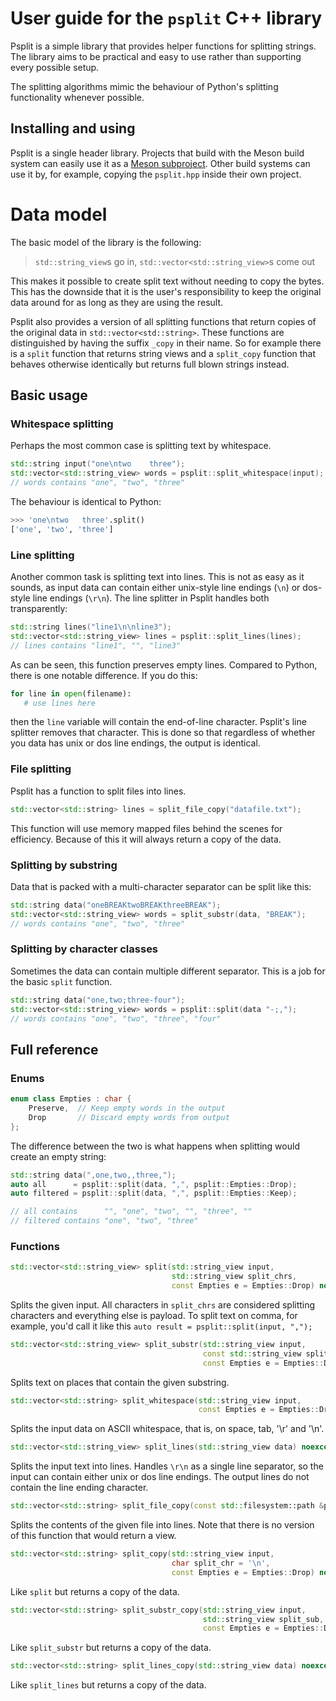 # User guide for the `psplit` C++ library

Psplit is a simple library that provides helper functions for
splitting strings. The library aims to be practical and easy to use
rather than supporting every possible setup.

The splitting algorithms mimic the behaviour of Python's splitting
functionality whenever possible.

## Installing and using

Psplit is a single header library. Projects that build with the Meson
build system can easily use it as a [Meson
subproject](https://nibblestew.blogspot.com/2021/03/writing-library-and-then-using-it-as.html). Other
build systems can use it by, for example, copying the `psplit.hpp`
inside their own project.

# Data model

The basic model of the library is the following:

> `std::string_view`s go in, `std::vector<std::string_view>`s come out

This makes it possible to create split text without needing to copy
the bytes. This has the downside that it is the user's responsibility
to keep the original data around for as long as they are using the
result.

Psplit also provides a version of all splitting functions that return
copies of the original data in `std::vector<std::string>`. These
functions are distinguished by having the suffix `_copy` in their
name. So for example there is a `split` function that returns string
views and a `split_copy` function that behaves otherwise identically
but returns full blown strings instead.

## Basic usage

### Whitespace splitting

Perhaps the most common case is splitting text by whitespace.

```cpp
std::string input("one\ntwo    three");
std::vector<std::string_view> words = psplit::split_whitespace(input);
// words contains "one", "two", "three"
```

The behaviour is identical to Python:

```python
>>> 'one\ntwo   three'.split()
['one', 'two', 'three']
```

### Line splitting

Another common task is splitting text into lines. This is not as easy
as it sounds, as input data can contain either unix-style line endings
(`\n`) or dos-style line endings (`\r\n`). The line splitter in Psplit
handles both transparently:

```cpp
std::string lines("line1\n\nline3");
std::vector<std::string_view> lines = psplit::split_lines(lines);
// lines contains "line1", "", "line3"
```

As can be seen, this function preserves empty lines. Compared to
Python, there is one notable difference. If you do this:

```python
for line in open(filename):
   # use lines here
```

then the `line` variable will contain the end-of-line
character. Psplit's line splitter removes that character. This is done
so that regardless of whether you data has unix or dos line endings,
the output is identical.

### File splitting

Psplit has a function to split files into lines.

```cpp
std::vector<std::string> lines = split_file_copy("datafile.txt");
```

This function will use memory mapped files behind the scenes for
efficiency. Because of this it will always return a copy of the data.

### Splitting by substring

Data that is packed with a multi-character separator can be split like this:

```cpp
std::string data("oneBREAKtwoBREAKthreeBREAK");
std::vector<std::string_view> words = split_substr(data, "BREAK");
// words contains "one", "two", "three"
```

### Splitting by character classes

Sometimes the data can contain multiple different separator. This is a
job for the basic `split` function.

```cpp
std::string data("one,two;three-four");
std::vector<std::string_view> words = psplit::split(data "-;,");
// words contains "one", "two", "three", "four"
```

## Full reference

### Enums

```cpp
enum class Empties : char {
    Preserve,  // Keep empty words in the output
    Drop       // Discard empty words from output
};
```

The difference between the two is what happens when splitting would
create an empty string:

```cpp
std::string data(",one,two,,three,");
auto all      = psplit::split(data, ",", psplit::Empties::Drop);
auto filtered = psplit::split(data, ",", psplit::Empties::Keep);

// all contains      "", "one", "two", "", "three", ""
// filtered contains "one", "two", "three"
```

### Functions

```cpp
std::vector<std::string_view> split(std::string_view input,
                                    std::string_view split_chrs,
                                    const Empties e = Empties::Drop) noexcept
```

Splits the given input. All characters in `split_chrs` are considered
splitting characters and everything else is payload. To split text on
comma, for example, you'd call it like this `auto result =
psplit::split(input, ",");`

```cpp
std::vector<std::string_view> split_substr(std::string_view input,
                                           const std::string_view split_sub,
                                           const Empties e = Empties::Drop) noexcept
```

Splits text on places that contain the given substring.

```cpp
std::vector<std::string> split_whitespace(std::string_view input,
                                          const Empties e = Empties::Drop) noexcept
```

Splits the input data on ASCII whitespace, that is, on space, tab,
'\r' and '\n'.

```cpp
std::vector<std::string_view> split_lines(std::string_view data) noexcept
```

Splits the input text into lines.  Handles `\r\n` as a single line
separator, so the input can contain either unix or dos line
endings. The output lines do not contain the line ending character.

```cpp
std::vector<std::string> split_file_copy(const std::filesystem::path &path) noexcept
```

Splits the contents of the given file into lines. Note that there is
no version of this function that would return a view.

```cpp
std::vector<std::string> split_copy(std::string_view input,
                                    char split_chr = '\n',
                                    const Empties e = Empties::Drop) noexcept
```

Like `split` but returns a copy of the data.

```cpp
std::vector<std::string> split_substr_copy(std::string_view input,
                                           std::string_view split_sub,
                                           const Empties e = Empties::Drop) noexcept
```

Like `split_substr` but returns a copy of the data.

```cpp
std::vector<std::string> split_lines_copy(std::string_view data) noexcept
```

Like `split_lines` but returns a copy of the data.
